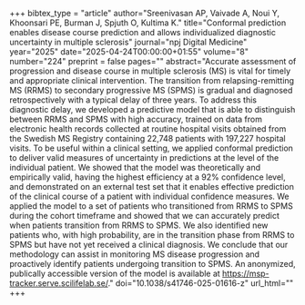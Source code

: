 +++
bibtex_type = "article"
author="Sreenivasan AP, Vaivade A, Noui Y, Khoonsari PE, Burman J, Spjuth O, Kultima K."
title="Conformal prediction enables disease course prediction and allows individualized diagnostic uncertainty in multiple sclerosis"
journal="npj Digital Medicine"
year="2025"
date="2025-04-24T00:00:00+01:55"
volume="8"
number="224"
preprint = false
pages=""
abstract="Accurate assessment of progression and disease course in multiple sclerosis (MS) is vital for timely and appropriate clinical intervention. The transition from relapsing-remitting MS (RRMS) to secondary progressive MS (SPMS) is gradual and diagnosed retrospectively with a typical delay of three years. To address this diagnostic delay, we developed a predictive model that is able to distinguish between RRMS and SPMS with high accuracy, trained on data from electronic health records collected at routine hospital visits obtained from the Swedish MS Registry containing 22,748 patients with 197,227 hospital visits. To be useful within a clinical setting, we applied conformal prediction to deliver valid measures of uncertainty in predictions at the level of the individual patient. We showed that the model was theoretically and empirically valid, having the highest efficiency at a 92% confidence level, and demonstrated on an external test set that it enables effective prediction of the clinical course of a patient with individual confidence measures. We applied the model to a set of patients who transitioned from RRMS to SPMS during the cohort timeframe and showed that we can accurately predict when patients transition from RRMS to SPMS. We also identified new patients who, with high probability, are in the transition phase from RRMS to SPMS but have not yet received a clinical diagnosis. We conclude that our methodology can assist in monitoring MS disease progression and proactively identify patients undergoing transition to SPMS. An anonymized, publically accessible version of the model is available at https://msp-tracker.serve.scilifelab.se/."
doi="10.1038/s41746-025-01616-z"
url_html=""
+++
